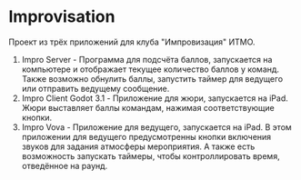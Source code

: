 # Improvisation
 Проект из трёх приложений для клуба "Импровизация" ИТМО.
1. Impro Server - Программа для подсчёта баллов, запускается на компьютере и отображает текущее количество баллов у команд. Также возможно обнулить баллы, запустить таймер для ведущего или отправить ведущему сообщение.
2. Impro Client Godot 3.1 - Приложение для жюри, запускается на iPad. Жюри выставляет баллы командам, нажимая соответствующие кнопки.
3. Impro Vova - Приложение для ведущего, запускается на iPad. В этом приложении для ведущего предусмотренны кнопки включения звуков для задания атмосферы мероприятия. А также есть возможность запускать таймеры, чтобы контроллировать время, отведённое на раунд.
